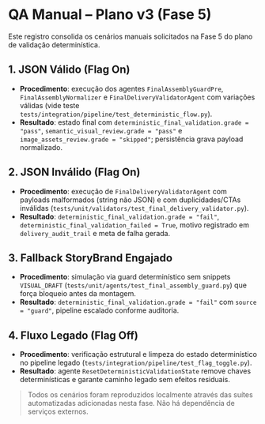 # QA Manual – Plano v3 (Fase 5)

Este registro consolida os cenários manuais solicitados na Fase 5 do plano de validação determinística.

## 1. JSON Válido (Flag On)
- **Procedimento**: execução dos agentes `FinalAssemblyGuardPre`, `FinalAssemblyNormalizer` e `FinalDeliveryValidatorAgent` com variações válidas (vide teste `tests/integration/pipeline/test_deterministic_flow.py`).
- **Resultado**: estado final com `deterministic_final_validation.grade = "pass"`, `semantic_visual_review.grade = "pass"` e `image_assets_review.grade = "skipped"`; persistência grava payload normalizado.

## 2. JSON Inválido (Flag On)
- **Procedimento**: execução de `FinalDeliveryValidatorAgent` com payloads malformados (string não JSON) e com duplicidades/CTAs inválidas (`tests/unit/validators/test_final_delivery_validator.py`).
- **Resultado**: `deterministic_final_validation.grade = "fail"`, `deterministic_final_validation_failed = True`, motivo registrado em `delivery_audit_trail` e meta de falha gerada.

## 3. Fallback StoryBrand Engajado
- **Procedimento**: simulação via guard determinístico sem snippets `VISUAL_DRAFT` (`tests/unit/agents/test_final_assembly_guard.py`) que força bloqueio antes da montagem.
- **Resultado**: `deterministic_final_validation.grade = "fail"` com `source = "guard"`, pipeline escalado conforme auditoria.

## 4. Fluxo Legado (Flag Off)
- **Procedimento**: verificação estrutural e limpeza do estado determinístico no pipeline legado (`tests/integration/pipeline/test_flag_toggle.py`).
- **Resultado**: agente `ResetDeterministicValidationState` remove chaves determinísticas e garante caminho legado sem efeitos residuais.

> Todos os cenários foram reproduzidos localmente através das suítes automatizadas adicionadas nesta fase. Não há dependência de serviços externos.
